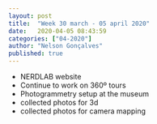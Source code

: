 ```yaml
---
layout: post
title:  "Week 30 march - 05 april 2020"
date:   2020-04-05 08:43:59
categories: ["04-2020"]
author: "Nelson Gonçalves"
published: true
---
```


* NERDLAB website
* Continue to work on 360º tours
* Photogrammetry setup at the museum
* collected photos for 3d 
* collected photos for camera mapping

